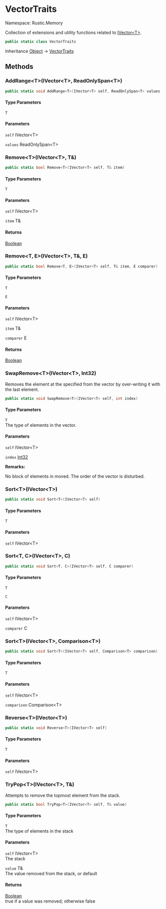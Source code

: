 # VectorTraits

Namespace: Rustic.Memory

Collection of extensions and utility functions related to [IVector&lt;T&gt;](./rustic.memory.ivector-1.md).

```csharp
public static class VectorTraits
```

Inheritance [Object](https://docs.microsoft.com/en-us/dotnet/api/system.object) → [VectorTraits](./rustic.memory.vectortraits.md)

## Methods

### **AddRange&lt;T&gt;(IVector&lt;T&gt;, ReadOnlySpan&lt;T&gt;)**

```csharp
public static void AddRange<T>(IVector<T> self, ReadOnlySpan<T> values)
```

#### Type Parameters

`T`<br>

#### Parameters

`self` IVector&lt;T&gt;<br>

`values` ReadOnlySpan&lt;T&gt;<br>

### **Remove&lt;T&gt;(IVector&lt;T&gt;, T&)**

```csharp
public static bool Remove<T>(IVector<T> self, T& item)
```

#### Type Parameters

`T`<br>

#### Parameters

`self` IVector&lt;T&gt;<br>

`item` T&<br>

#### Returns

[Boolean](https://docs.microsoft.com/en-us/dotnet/api/system.boolean)<br>

### **Remove&lt;T, E&gt;(IVector&lt;T&gt;, T&, E)**

```csharp
public static bool Remove<T, E>(IVector<T> self, T& item, E comparer)
```

#### Type Parameters

`T`<br>

`E`<br>

#### Parameters

`self` IVector&lt;T&gt;<br>

`item` T&<br>

`comparer` E<br>

#### Returns

[Boolean](https://docs.microsoft.com/en-us/dotnet/api/system.boolean)<br>

### **SwapRemove&lt;T&gt;(IVector&lt;T&gt;, Int32)**

Removes the element at the specified  from the vector by over-writing it with the last element.

```csharp
public static void SwapRemove<T>(IVector<T> self, int index)
```

#### Type Parameters

`T`<br>
The type of elements in the vector.

#### Parameters

`self` IVector&lt;T&gt;<br>

`index` [Int32](https://docs.microsoft.com/en-us/dotnet/api/system.int32)<br>

**Remarks:**

No block of elements in moved. The order of the vector is disturbed.

### **Sort&lt;T&gt;(IVector&lt;T&gt;)**

```csharp
public static void Sort<T>(IVector<T> self)
```

#### Type Parameters

`T`<br>

#### Parameters

`self` IVector&lt;T&gt;<br>

### **Sort&lt;T, C&gt;(IVector&lt;T&gt;, C)**

```csharp
public static void Sort<T, C>(IVector<T> self, C comparer)
```

#### Type Parameters

`T`<br>

`C`<br>

#### Parameters

`self` IVector&lt;T&gt;<br>

`comparer` C<br>

### **Sort&lt;T&gt;(IVector&lt;T&gt;, Comparison&lt;T&gt;)**

```csharp
public static void Sort<T>(IVector<T> self, Comparison<T> comparison)
```

#### Type Parameters

`T`<br>

#### Parameters

`self` IVector&lt;T&gt;<br>

`comparison` Comparison&lt;T&gt;<br>

### **Reverse&lt;T&gt;(IVector&lt;T&gt;)**

```csharp
public static void Reverse<T>(IVector<T> self)
```

#### Type Parameters

`T`<br>

#### Parameters

`self` IVector&lt;T&gt;<br>

### **TryPop&lt;T&gt;(IVector&lt;T&gt;, T&)**

Attempts to remove the topmost element from the stack.

```csharp
public static bool TryPop<T>(IVector<T> self, T& value)
```

#### Type Parameters

`T`<br>
The type of elements in the stack

#### Parameters

`self` IVector&lt;T&gt;<br>
The stack

`value` T&<br>
The value removed from the stack, or default

#### Returns

[Boolean](https://docs.microsoft.com/en-us/dotnet/api/system.boolean)<br>
true if a value was removed; otherwise false
